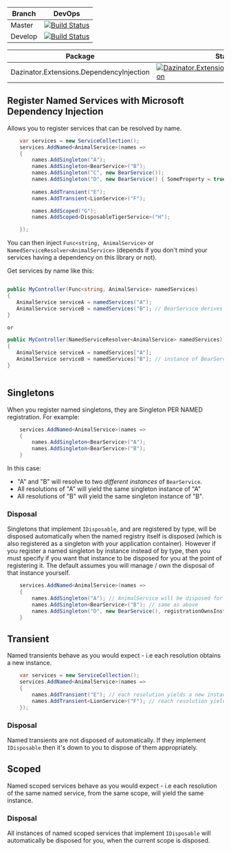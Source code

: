 | Branch  | DevOps |
| ------------- | ------------- |
| Master  | [![Build Status](https://darrelltunnell.visualstudio.com/Public%20Projects/_apis/build/status/dazinator.Dazinator.Extensions.DependencyInjection?branchName=master)](https://darrelltunnell.visualstudio.com/Public%20Projects/_build/latest?definitionId=12&branchName=master) |
| Develop | [![Build Status](https://darrelltunnell.visualstudio.com/Public%20Projects/_apis/build/status/dazinator.Dazinator.Extensions.DependencyInjection?branchName=develop)](https://darrelltunnell.visualstudio.com/Public%20Projects/_build/latest?definitionId=12&branchName=develop) |

| Package  | Stable | Pre-release |
| ------------- | --- | --- |
| Dazinator.Extensions.DependencyInjection  | [![Dazinator.Extensions.DependencyInjection](https://img.shields.io/nuget/v/Dazinator.Extensions.DependencyInjection.svg)](https://www.nuget.org/packages/Dazinator.Extensions.DependencyInjection/) | [![Dazinator.Extensions.DependencyInjection](https://img.shields.io/nuget/vpre/Dazinator.Extensions.DependencyInjection.svg)](https://www.nuget.org/packages/Dazinator.Extensions.DependencyInjection/) | 

## Register Named Services with Microsoft Dependency Injection

Allows you to register services that can be resolved by name.

```csharp
    var services = new ServiceCollection();
    services.AddNamed<AnimalService>(names =>
    {
        names.AddSingleton("A"); 
        names.AddSingleton<BearService>("B");
        names.AddSingleton("C", new BearService());
        names.AddSingleton("D", new BearService() { SomeProperty = true });
        
        names.AddTransient("E");
        names.AddTransient<LionService>("F");

        names.AddScoped("G");
        names.AddScoped<DisposableTigerService>("H");

    });

```

You can then inject  `Func<string, AnimalService>` or `NamedServiceResolver<AnimalService>` (depends if you don't mind your services having a dependency on this library or not).

Get services by name like this:

```csharp

public MyController(Func<string, AnimalService> namedServices)
{
   AnimalService serviceA = namedServices("A");
   AnimalService serviceB = namedServices("B"); // BearService derives from AnimalService
}

or

public MyController(NamedServiceResolver<AnimalService> namedServices)
{
   AnimalService serviceA = namedServices["A"];
   AnimalService serviceB = namedServices["B"]; // instance of BearService returned derives from AnimalService
}



```

## Singletons

When you register named singletons, they are Singleton PER NAMED registration.
For example:

```csharp
    services.AddNamed<AnimalService>(names =>
    {
        names.AddSingleton<BearService>("A"); 
        names.AddSingleton<BearService>("B");
    }
```

In this case:

- "A" and "B" will resolve to two *different instances* of `BearService`.
- All resolutions of "A" will yield the same singleton instance of "A"
- All resolutions of "B" will yield the same singleton instance of "B".

### Disposal

Singletons that implement `IDisposable`, and are registered by type, will be disposed automatically when the named registry itself is disposed (which is also registered as a singleton with your application container).
However if you register a named singleton by instance instead of by type, then you must specify if you want that instance to be disposed for you at the point of registering it. The default assumes you will manage / own the disposal of that instance yourself.

```csharp
    services.AddNamed<AnimalService>(names =>
    {
        names.AddSingleton("A"); // AnimalService will be disposed for you when the named registry (singleton) is disposed if it implements `IDisposable`
        names.AddSingleton<BearService>("B"); // same as above
        names.AddSingleton("D", new BearService(), registrationOwnsInstance: true); // you provided an instance, you must specify - default is false.
    }

```

## Transient

Named transients behave as you would expect - i.e each resolution obtains a new instance.

```csharp
    var services = new ServiceCollection();
    services.AddNamed<AnimalService>(names =>
    {
        names.AddTransient("E"); // each resolution yields a new instance of `AnimalService`
        names.AddTransient<LionService>("F"); // reach resolution yields new a new instance of `LionService` which derives from `AnimalService`
    });
```

### Disposal

Named transients are not disposed of automatically. If they implement `IDisposable` then it's down to you to dispose of them appropriately.


## Scoped

Named scoped services behave as you would expect - i.e each resolution of the same named service, from the same scope, will yield the same instance.

### Disposal

All instances of named scoped services that implement `IDisposable` will automatically be disposed for you, when the current scope is disposed.